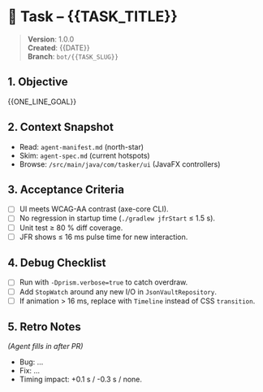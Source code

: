 # 🧪 Task – {{TASK_TITLE}}

> **Version**: 1.0.0  
> **Created**: {{DATE}}  
> **Branch**: `bot/{{TASK_SLUG}}`

## 1. Objective
{{ONE_LINE_GOAL}}

## 2. Context Snapshot
- Read: `agent-manifest.md` (north-star)  
- Skim: `agent-spec.md` (current hotspots)  
- Browse: `/src/main/java/com/tasker/ui` (JavaFX controllers)  

## 3. Acceptance Criteria
- [ ] UI meets WCAG-AA contrast (axe-core CLI).  
- [ ] No regression in startup time (`./gradlew jfrStart` ≤ 1.5 s).  
- [ ] Unit test ≥ 80 % diff coverage.  
- [ ] JFR shows ≤ 16 ms pulse time for new interaction.

## 4. Debug Checklist
- [ ] Run with `-Dprism.verbose=true` to catch overdraw.  
- [ ] Add `StopWatch` around any new I/O in `JsonVaultRepository`.  
- [ ] If animation > 16 ms, replace with `Timeline` instead of CSS `transition`.

## 5. Retro Notes
_(Agent fills in after PR)_
- Bug: …  
- Fix: …  
- Timing impact: +0.1 s / -0.3 s / none.